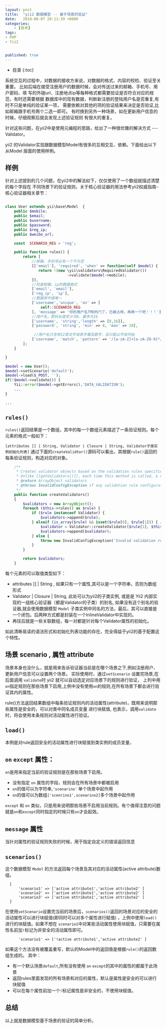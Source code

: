 ```yaml
---
layout: post
title:  "yii2 数据模型 -- 基于场景的验证"
date:   2018-08-07 20:11:39 +0800
categories:
    - [技术]
tags: 
- PHP
- Yii2


published: true
---
```

* 目录
{:toc}

<!--
破vim 回头高两件事
1. 自动保存
2. 自动折行换行
-->

<!--先说一坨可能的实际遇到的情况, 爆料一下人世间的各种苦难 -->

系统交互的过程中，对数据的接收方来说，对数据的格式、内容的校检、验证至关重要。
比如后端在接受注册用户的数据时候，会对传送过来的邮箱、手机号、用户密码、填
写的外链url、注册地点ip等每种格式都需要验证是否符合对应的规范，有时还需要根据
数据库中的现有数据，判断新注册的登陆用户名是否重复,有时不只是单纯的验证某一项，
需要依赖对其他的项的验证结果来决定是否验证,比如邮箱跟手机号两个二选一即可。
有时换到另外一种场景，如在更新用户信息的时候，仔细观察后就会发现上述验证规则
有很大的重复。

针对这些问题，在yii2中是使用元编程的思路，给出了一种很优雅的解决方式 --- Validator。

yii2 的Validator实现跟数据模型Model有很多的互相交互、依赖。下面给出以下从Model
层面的使用样例。

<!-- 救世主降生 -->


<!--如何使用救世主拯救 -->

## 样例

针对上述提到的几个问题，在yii2中的解法如下，仅仅使用了一个数组就描述清楚的每个字段在
不同场景下的验证规则，关于核心验证器的用法参考yii2权威指南-核心验证器相关章节：

```php

class User extends yii\base\Model  {
    public $mobile;
    public $email;
    public $username;
    public $password;
    public $reg_ip;
    public $weibo_url;

    const  SCENARIO_REG = 'reg';

    public function rules() {
        return [
            //邮箱、手机号必有一个不为空
            [['email'], 'required', 'when' => function(self $model) {
               return !(new \yii\validators\RequiredValidator())
                            ->validate($model->mobile);
            }],
            //检查邮箱、ip的数据格式
            ['email', 'email'],
            ['reg_ip', 'ip'],
            //数据库中值唯一
            ['username','unique', 'on' => [
                self::SCENARIO_REG
            ], 'message' => '你的用户名TMD热门了，已被占用，再换一个吧！！！'],
            //用户名，密码长度至少为8，最多为16
            ['username', 'string','length' => [8,16]],
            ['password', 'string', 'min' => 8, 'max' => 20],

             //用户名只含有52英文字母表字幕及数字，且只能以字母开始
            ['username', 'match', 'pattern' => '/[a-zA-Z]+[a-zA-Z0-9]*/'],
        ];
    }

}

$model = new User();
$model->setScenario('default');
$model->load($_POST, '');
if(!$model->validate()) {
    Yii::error($model->getErrors(),'DATA_VALIDATION');
    ...
}

...

```

## `rules()`

`rules()`返回结果是一个数组，其中的每一个数组元素描述了一条验证规则。每个元素的格式一般如下：

`[attributes [] | String, Validator | Closure | String, Validator子类实例初始化列表]`
通过下面的`createValidtor()`源码可以看出，其根据`rule()`返回的每条验证规则，构造对应的对象。

```php
    /**
     * Creates validator objects based on the validation rules specified in [[rules()]].
     * Unlike [[getValidators()]], each time this method is called, a new list of validators will be returned.
     * @return ArrayObject validators
     * @throws InvalidConfigException if any validation rule configuration is invalid
     */
    public function createValidators()
    {
        $validators = new ArrayObject();
        foreach ($this->rules() as $rule) {
            if ($rule instanceof Validator) {
                $validators->append($rule);
            } elseif (is_array($rule) && isset($rule[0], $rule[1])) { // attributes, validator type
                $validator = Validator::createValidator($rule[1], $this, (array) $rule[0], array_slice($rule, 2));
                $validators->append($validator);
            } else {
                throw new InvalidConfigException('Invalid validation rule: a rule must specify both attribute names and validator type.');
            }
        }

        return $validators;
    }
```

每个元素的可以取值类型如下：

- attributes [] | String , 如果只有一个属性,其可以是一个字符串，否则为数组形式
- Validator | Closure | String,  此处可以为yii2的子类实例, 或是是 Yii2 内部实现的一组核心验证器（都是Validator的子类）的别名, 
  如果没有这个别名的验证器,就会使用数据模型 `Model` 子类实例中同名的方法，最后，其可以直接是一个闭包。后两种方式都是封装在一个InlineValidator中实现的。
- 再往后就是一些关联数组，每一对都是针对每个Validator属性的初始化。

如此清晰易读的语法形式和初始化列表功能的存在，完全得益于yii2的基于配置这个特性。

## 场景 scenario , 属性 attribute

场景本身也没什么，就是用来告诉验证器当前是在哪个场景之下,例如注册用户、更新用户信息可以设置两个场景。
实际使用时，通过`setScenario` 设置完场景,在后面调用 `validate`时 yii2 就可以自动选定对应场景下的规则进行验证，
上列中用`on`指定规则在那些场景下启用,上例中没有使用`on`的规则,在所有场景下都会进行验证其内的属性。

rule()方法返回结果数组中每条验证规则内的活动属性(attribute)，既用来说明那些属性是安全的，可以对类中同名成员变量
进行块赋值, 也表示，调用`validate`时，将会使用本条规则对活动属性进行验证。

## `load()`

本例是对rule返回安全的活动属性进行块赋值到类实例的成员变量，

## `on` `except` 属性：


`on`是用来指定当前的验证规则是在那些场景下启用。

- 没有指定 `on` 属性的字段，规则会在所有场景中都被启用
- `on`的值可以为字符串,`'scenarino'` 单个场景中起作用
- `on`的值可以为数组`['scenrino1',scenarino2]`多个场景中起作用

`except` 和 `on` 类似，只是用来说明那些场景不启用当前规则。有个值得注意的问题就是`on`和`except`同时指定的时候只有`on`才会起效。


## `message` 属性

当针对属性的验证规则失败的时候，用于指定自定义的错误返回信息

##  `scenarios()`

这个数据模型 `Model` 的方法返回每个场景及其对应的活动属性(active attribute)数组。

```
  [
      'scenario1' => ['active attribute1','active attribute2' ]
      'scenario2' => ['active attribute1','active attribute2' ]
      'scenario3' => ['active attribute1','active attribute2' ]
  ]
```

在使用`setScenario`设置完当前的场景后，`scenarios()`返回的场景对应的安全的活动属性可以进行块赋值(即同时可以对多个属性进行赋值)
，上例中使用`load()` 进行的块赋值。如果不想在 `scenario1`中对某些活动属性使用块赋值，只需要在属性名前加`!`标记为非安全的活动属性即可。

```
      'scenario1' => ['!active attribute1','active attribute2' ]
```

如果这个方法没有被覆盖重写，默认的Model中的返回值是根据`rule()`的返回数组生成的。
其中：

- 有一个默认场景`default`,所有没有使用 `on` `except`的其中的属性的都属于此场景
- 返回rules里面发现的所有场景和对应的属性，默认是属性是安全的可以进行块赋值
- 可以在每个属性前加一个`!`标记属性是非安全的，不使用块赋值。


## 总结
以上就是数据模型基于场景的验证的简单分析。
<!-- 救世主的内部构造是怎么样的 -->

<!-- 救世主的内部构造是为什么是这样的 -->

